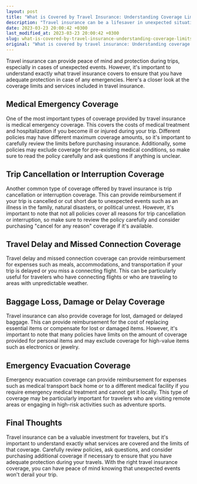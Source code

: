 ```yaml
---
layout: post
title: "What is Covered by Travel Insurance: Understanding Coverage Limits and What Services are Covered"
description: "Travel insurance can be a lifesaver in unexpected situations during trips. But what exactly does it cover? Learn about the coverage limits and services included in travel insurance."
date: 2023-03-23 20:00:42 +0300
last_modified_at: 2023-03-23 20:00:42 +0300
slug: what-is-covered-by-travel-insurance-understanding-coverage-limits-and-what-services-are-covered
original: "What is covered by travel insurance: Understanding coverage limits and what services are covered."
---
```

Travel insurance can provide peace of mind and protection during trips, especially in cases of unexpected events. However, it's important to understand exactly what travel insurance covers to ensure that you have adequate protection in case of any emergencies. Here's a closer look at the coverage limits and services included in travel insurance.

## Medical Emergency Coverage

One of the most important types of coverage provided by travel insurance is medical emergency coverage. This covers the costs of medical treatment and hospitalization if you become ill or injured during your trip. Different policies may have different maximum coverage amounts, so it's important to carefully review the limits before purchasing insurance. Additionally, some policies may exclude coverage for pre-existing medical conditions, so make sure to read the policy carefully and ask questions if anything is unclear.

## Trip Cancellation or Interruption Coverage

Another common type of coverage offered by travel insurance is trip cancellation or interruption coverage. This can provide reimbursement if your trip is cancelled or cut short due to unexpected events such as an illness in the family, natural disasters, or political unrest. However, it's important to note that not all policies cover all reasons for trip cancellation or interruption, so make sure to review the policy carefully and consider purchasing "cancel for any reason" coverage if it's available.

## Travel Delay and Missed Connection Coverage

Travel delay and missed connection coverage can provide reimbursement for expenses such as meals, accommodations, and transportation if your trip is delayed or you miss a connecting flight. This can be particularly useful for travelers who have connecting flights or who are traveling to areas with unpredictable weather.

## Baggage Loss, Damage or Delay Coverage

Travel insurance can also provide coverage for lost, damaged or delayed baggage. This can provide reimbursement for the cost of replacing essential items or compensate for lost or damaged items. However, it's important to note that many policies have limits on the amount of coverage provided for personal items and may exclude coverage for high-value items such as electronics or jewelry.

## Emergency Evacuation Coverage

Emergency evacuation coverage can provide reimbursement for expenses such as medical transport back home or to a different medical facility if you require emergency medical treatment and cannot get it locally. This type of coverage may be particularly important for travelers who are visiting remote areas or engaging in high-risk activities such as adventure sports.

## Final Thoughts

Travel insurance can be a valuable investment for travelers, but it's important to understand exactly what services are covered and the limits of that coverage. Carefully review policies, ask questions, and consider purchasing additional coverage if necessary to ensure that you have adequate protection during your travels. With the right travel insurance coverage, you can have peace of mind knowing that unexpected events won't derail your trip.